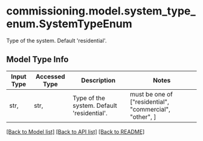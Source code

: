 # commissioning.model.system_type_enum.SystemTypeEnum

Type of the system. Default 'residential'.

## Model Type Info
Input Type | Accessed Type | Description | Notes
------------ | ------------- | ------------- | -------------
str,  | str,  | Type of the system. Default &#x27;residential&#x27;. | must be one of ["residential", "commercial", "other", ] 

[[Back to Model list]](../../README.md#documentation-for-models) [[Back to API list]](../../README.md#documentation-for-api-endpoints) [[Back to README]](../../README.md)

